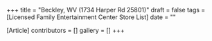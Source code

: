 +++
title = "Beckley, WV (1734 Harper Rd 25801)"
draft = false
tags = [Licensed Family Entertainment Center Store List]
date = ""

[Article]
contributors = []
gallery = []
+++
